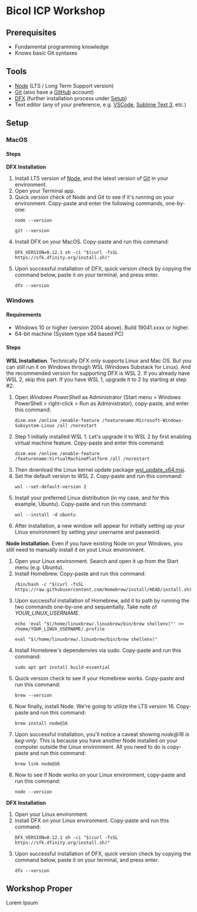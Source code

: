 # Bicol ICP Workshop

## Prerequisites
* Fundamental programming knowledge
* Knows basic Git syntaxes

## Tools
* [Node](https://nodejs.org/en/) (LTS / Long Term Support version)
* [Git](https://git-scm.com/download) (also have a [GitHub](https://github.com/) account)
* [DFX](https://github.com/dfinity/sdk) (further installation process under [Setup](#setup))
* Text editor (any of your preference, e.g. [VSCode](https://code.visualstudio.com/download), [Sublime Text 3](https://www.sublimetext.com/3), etc.)

## Setup

### MacOS

#### Steps

**DFX Installation**
1. Install LTS version of [Node](https://nodejs.org/en/), and the latest version of [Git](https://git-scm.com/download/mac) in your environment.
2. Open your Terminal app.
3. Quick version check of Node and Git to see if it's running on your environment. Copy-paste and enter the following commands, one-by-one:
	```
	node --version
	```
	```
	git --version
	```
4. Install DFX on your MacOS. Copy-paste and run this command:
	```
	DFX_VERSION=0.12.1 sh -ci "$(curl -fsSL https://sfk.dfinity.org/install.sh)"
	```
5. Upon successful installation of DFX, quick version check by copying the command below, paste it on your terminal, and press enter.
	```
	dfx --version
	```

### Windows

#### Requirements
* Windows 10 or higher (version 2004 above). Build 19041.xxxx or higher.
* 64-bit machine (System type x64 based PC)

#### Steps

**WSL Installation**. Technically DFX only supports Linux and Mac OS. But you can still run it on Windows through WSL (Windows Substack for Linux). And the recommended version for supporting DFX is WSL 2. If you already have WSL 2, skip this part. If you have WSL 1, upgrade it to 2 by starting at step #2.
1. Open _Windows PowerShell_ as Administrator (Start menu > Windows PowerShell > right-click > Run as Administrator), copy-paste, and enter this command:
	```
	dism.exe /online /enable-feature /featurename:Microsoft-Windows-Subsystem-Linux /all /norestart
	```
2. Step 1 initially installed WSL 1. Let's upgrade it to WSL 2 by first enabling virtual machine feature. Copy-paste and enter this command:
	```
	dism.exe /online /enable-feature /featurename:VirtualMachinePlatform /all /norestart
	```
3. Then download the Linux kernel update package [wsl_update_x64.msi](https://wslstorestorage.blob.core.windows.net/wslblob/wsl_update_x64.msi).
4. Set the default version to WSL 2. Copy-paste and run this command:
	```
	wsl --set-default-version 2
	```
5. Install your preferred Linux distribution (in my case, and for this example, Ubuntu). Copy-paste and run this command:
	```
	wsl --install -d ubuntu
	```
6. After installation, a new window will appear for initially setting up your Linux environment by setting your username and password.

**Node Installation**. Even if you have existing Node on your Windows, you still need to manually install it on yout Linux environment.

1. Open your Linux environment. Search and open it up from the Start menu (e.g. Ubuntu).
2. Install Homebrew. Copy-paste and run this command:
	```
	/bin/bash -c "$(curl -fsSL https://raw.githubusercontent.com/Homebrew/install/HEAD/install.sh)"
	```
3. Upon successful installation of Homebrew, add it to path by running the two commands one-by-one and sequentially. Take note of _YOUR_LINUX_USERNAME_.
	```
	echo 'eval "$(/home/linuxbrew/.linuxbrew/bin/brew shellenv)"' >> /home/YOUR_LINUX_USERNAME/.profile
	```
	```
	eval "$(/home/linuxbrew/.linuxbrew/bin/brew shellenv)"
	```
4. Install Homebrew's dependenvies via sudo. Copy-paste and run this command:
	```
	sudo apt get install build-essential
	```
5. Quick version check to see if your Homebrew works. Copy-paste and run this command:
	```
	brew --version
	```
6. Now finally, install Node. We're going to utilize the LTS version 16. Copy-paste and run this command:
	```
	brew install node@16
	```
7. Upon successful installation, you'll notice a caveat showing _node@16 is keg-only_. This is because you have another Node installed on your computer outside the Linux environment. All you need to do is copy-paste and run this command:
	```
	brew link node@16
	```
8. Now to see if Node works on your Linux environment, copy-paste and run this command:
	```
	node --version
	```

**DFX Installation**
1. Open your Linux environment.
2. Install DFX on your Linux environment. Copy-paste and run this command:
	```
	DFX_VERSION=0.12.1 sh -ci "$(curl -fsSL https://sfk.dfinity.org/install.sh)"
	```
3. Upon successful installation of DFX, quick version check by copying the command below, paste it on your terminal, and press enter.
	```
	dfx --version
	```

## Workshop Proper

Lorem Ipsum